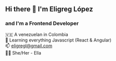 ## Hi there 👋 I'm Eligreg López

### and I'm a Frontend Developer

🇻🇪 A venezuelan in Colombia
<br>
🌱 Learning everything Javascript (React & Angular)
<br>
📫 eligregl@gmail.com
<br>
🧍‍♀️ She/Her - Ella

<!--
**eligregl/eligregl** is a ✨ _special_ ✨ repository because its `README.md` (this file) appears on your GitHub profile.

